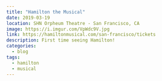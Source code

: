 ```yaml
---
title: "Hamilton the Musical"
date: 2019-03-19
location: SHN Orpheum Theatre - San Francisco, CA
image: https://i.imgur.com/VpWdc9V.jpg
link: https://hamiltonmusical.com/san-francisco/tickets
description: First time seeing Hamilton!
categories:
  - blog
tags:
  - hamilton
  - musical
---
```

